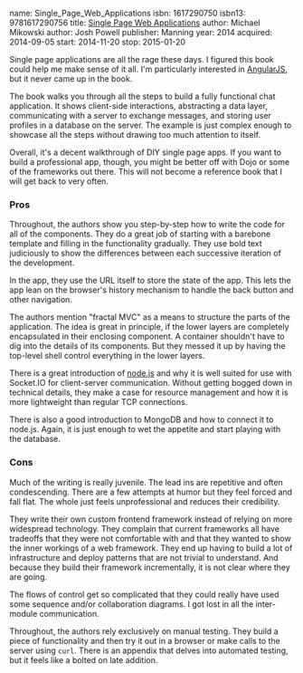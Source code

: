 name: Single_Page_Web_Applications
isbn: 1617290750
isbn13: 9781617290756
title: [Single Page Web Applications](http://amzn.com/1617290750)
author: Michael Mikowski
author: Josh Powell
publisher: Manning
year: 2014
acquired: 2014-09-05
start: 2014-11-20
stop: 2015-01-20

Single page applications are all the rage these days.  I figured this book could
help me make sense of it all.  I'm particularly interested in
[AngularJS](https://angularjs.org/), but it never came up in the book.

The book walks you through all the steps to build a fully functional chat
application.  It shows client-side interactions, abstracting a data layer,
communicating with a server to exchange messages, and storing user profiles in a
database on the server.  The example is just complex enough to showcase all the
steps without drawing too much attention to itself.

Overall, it's a decent walkthrough of DIY single page apps.  If you want to
build a professional app, though, you might be better off with Dojo or some of
the frameworks out there.  This will not become a reference book that I will get
back to very often.

### Pros

Throughout, the authors show you step-by-step how to write the code for all of
the components.  They do a great job of starting with a barebone template and
filling in the functionality gradually.  They use bold text judiciously to show
the differences between each successive iteration of the development.

In the app, they use the URL itself to store the state of the app.  This lets
the app lean on the browser's history mechanism to handle the back button and
other navigation.

The authors mention "fractal MVC" as a means to structure the parts of the
application.  The idea is great in principle, if the lower layers are completely
encapsulated in their enclosing component.  A container shouldn't have to dig
into the details of its components.  But they messed it up by having the
top-level shell control everything in the lower layers.

There is a great introduction of [node.js](https://nodejs.org/en/) and why it
is well suited for use with Socket.IO for client-server communication.  Without
getting bogged down in technical details, they make a case for resource
management and how it is more lightweight than regular TCP connections.

There is also a good introduction to MongoDB and how to connect it to node.js.
Again, it is just enough to wet the appetite and start playing with the
database.

### Cons

Much of the writing is really juvenile.  The lead ins are repetitive and often
condescending.  There are a few attempts at humor but they feel forced and fall
flat.  The whole just feels unprofessional and reduces their credibility.

They write their own custom frontend framework instead of relying on more
widespread technology.  They complain that current frameworks all have tradeoffs
that they were not comfortable with and that they wanted to show the inner
workings of a web framework.  They end up having to build a lot of
infrastructure and deploy patterns that are not trivial to understand.  And
because they build their framework incrementally, it is not clear where they are
going.

The flows of control get so complicated that they could really have used some
sequence and/or collaboration diagrams.  I got lost in all the inter-module
communication.

Throughout, the authors rely exclusively on manual testing.  They build a piece
of functionality and then try it out in a browser or make calls to the server
using `curl`.  There is an appendix that delves into automated testing, but it
feels like a bolted on late addition.
